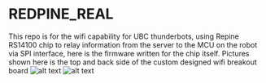 # REDPINE_REAL
This repo is for the wifi capability for UBC thunderbots, using Repine RS14100 chip to relay information from the server to the MCU on the robot via SPI interface, here is the firmware written for the chip itself. Pictures shown here is the top and back side of the custom designed wifi breakout board
![alt text](https://github.com/ZhikaiZhang1/REDPINE_REAL/blob/master/REDPINE/IMG_20210503_213221.jpg?raw=true)
![alt text](https://github.com/ZhikaiZhang1/REDPINE_REAL/blob/master/REDPINE/IMG_20210503_213216.jpg?raw=true)
